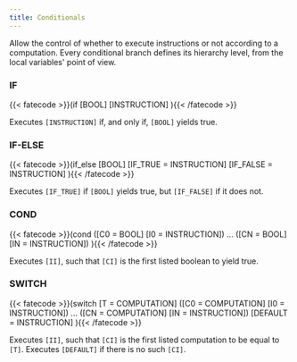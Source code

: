 ```yaml
---
title: Conditionals
---
```

Allow the control of whether to execute instructions or not according to a
computation. Every conditional branch defines its hierarchy level, from the
local variables' point of view.

### IF
{{< fatecode >}}(if [BOOL]
   [INSTRUCTION]
){{< /fatecode >}}

Executes `[INSTRUCTION]` if, and only if, `[BOOL]` yields true.

### IF-ELSE
{{< fatecode >}}(if_else [BOOL]
   [IF_TRUE = INSTRUCTION]
   [IF_FALSE = INSTRUCTION]
){{< /fatecode >}}

Executes `[IF_TRUE]` if `[BOOL]` yields true, but `[IF_FALSE]` if it does not.

### COND
{{< fatecode >}}(cond
   ([C0 = BOOL] [I0 = INSTRUCTION])
   ...
   ([CN = BOOL] [IN = INSTRUCTION])
){{< /fatecode >}}

Executes `[II]`, such that `[CI]` is the first listed boolean to yield true.

### SWITCH
{{< fatecode >}}(switch [T = COMPUTATION]
   ([C0 = COMPUTATION] [I0 = INSTRUCTION])
   ...
   ([CN = COMPUTATION] [IN = INSTRUCTION])
   [DEFAULT = INSTRUCTION]
){{< /fatecode >}}

Executes `[II]`, such that `[CI]` is the first listed computation to be equal
to `[T]`. Executes `[DEFAULT]` if there is no such `[CI]`.
